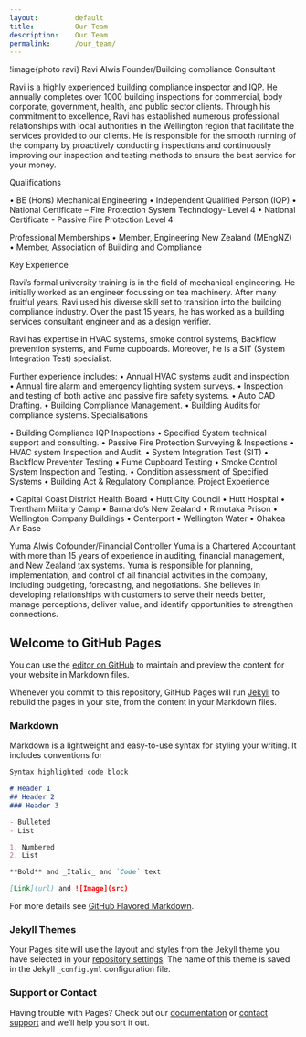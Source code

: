 ```yaml
---
layout:         default
title:          Our Team
description:    Our Team
permalink:      /our_team/
---
```

 
!image{photo ravi}
Ravi Alwis
Founder/Building compliance Consultant



		

 
		







Ravi is a highly experienced building compliance inspector and IQP. He annually completes over 1000 building inspections for commercial, body corporate, government, health, and public sector clients. Through his commitment to excellence, Ravi has established numerous professional relationships with local authorities in the Wellington region that facilitate the services provided to our clients.
He is responsible for the smooth running of the company by proactively conducting inspections and continuously improving our inspection and testing methods to ensure the best service for your money.


Qualifications

•	BE (Hons) Mechanical Engineering 
•	Independent Qualified Person (IQP)
•	National Certificate – Fire Protection 
System Technology- Level 4
•	National Certificate - Passive Fire Protection Level 4


Professional Memberships
•	Member, Engineering New Zealand (MEngNZ)
•	Member, Association of Building and Compliance		






Key Experience

Ravi’s formal university training is in the field of mechanical engineering. He initially worked as an engineer focussing on tea machinery. After many fruitful years, Ravi used his diverse skill set to transition into the building compliance industry. Over the past 15 years, he has worked as a building services consultant engineer and as a design verifier. 

Ravi has expertise in HVAC systems, smoke control systems, Backflow prevention systems, and Fume cupboards. 
Moreover, he is a SIT (System Integration Test) specialist.

Further experience includes:
•	Annual HVAC systems audit and inspection.
•	Annual fire alarm and emergency lighting system surveys.
•	Inspection and testing of both active and passive fire safety systems.
•	Auto CAD Drafting.
•	Building Compliance Management.
•	Building Audits for compliance systems.
Specialisations

•	Building Compliance IQP Inspections
•	Specified System technical support and consulting.
•	Passive Fire Protection Surveying & Inspections
•	HVAC system Inspection and Audit.
•	System Integration Test (SIT) 
•	Backflow Preventer Testing
•	Fume Cupboard Testing
•	Smoke Control System Inspection and Testing.
•	Condition assessment of Specified Systems 
•	Building Act & Regulatory Compliance.		Project Experience

•	Capital Coast District Health Board 
•	Hutt City Council 
•	Hutt Hospital
•	Trentham Military Camp
•	Barnardo’s New Zealand
•	Rimutaka Prison
•	Wellington Company Buildings 
•	Centerport
•	Wellington Water 
•	Ohakea Air Base
 


Yuma Alwis
Cofounder/Financial Controller
Yuma is a Chartered Accountant with more than 15 years of experience in auditing, financial management, and New Zealand tax systems.  Yuma is responsible for planning, implementation, and control of all financial activities in the company, including budgeting, forecasting, and negotiations. She believes in developing relationships with customers to serve their needs better, manage perceptions, deliver value, and identify opportunities to strengthen connections.


## Welcome to GitHub Pages

You can use the [editor on GitHub](https://github.com/BWOF/bwof/edit/master/README.md) to maintain and preview the content for your website in Markdown files.

Whenever you commit to this repository, GitHub Pages will run [Jekyll](https://jekyllrb.com/) to rebuild the pages in your site, from the content in your Markdown files.

### Markdown

Markdown is a lightweight and easy-to-use syntax for styling your writing. It includes conventions for

```markdown
Syntax highlighted code block

# Header 1
## Header 2
### Header 3

- Bulleted
- List

1. Numbered
2. List

**Bold** and _Italic_ and `Code` text

[Link](url) and ![Image](src)
```

For more details see [GitHub Flavored Markdown](https://guides.github.com/features/mastering-markdown/).

### Jekyll Themes

Your Pages site will use the layout and styles from the Jekyll theme you have selected in your [repository settings](https://github.com/BWOF/bwof/settings). The name of this theme is saved in the Jekyll `_config.yml` configuration file.

### Support or Contact

Having trouble with Pages? Check out our [documentation](https://help.github.com/categories/github-pages-basics/) or [contact support](https://github.com/contact) and we’ll help you sort it out.
